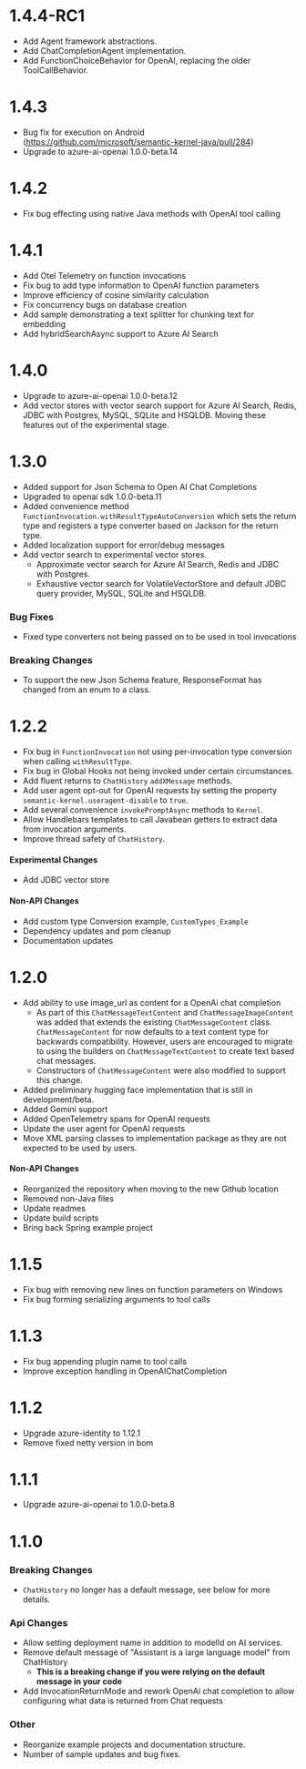 # 1.4.4-RC1

- Add Agent framework abstractions.
- Add ChatCompletionAgent implementation.
- Add FunctionChoiceBehavior for OpenAI, replacing the older ToolCallBehavior.

# 1.4.3

- Bug fix for execution on Android (https://github.com/microsoft/semantic-kernel-java/pull/284)
- Upgrade to azure-ai-openai 1.0.0-beta.14

# 1.4.2

- Fix bug effecting using native Java methods with OpenAI tool calling

# 1.4.1

- Add Otel Telemetry on function invocations
- Fix bug to add type information to OpenAI function parameters
- Improve efficiency of cosine similarity calculation
- Fix concurrency bugs on database creation
- Add sample demonstrating a text splitter for chunking text for embedding
- Add hybridSearchAsync support to Azure AI Search

# 1.4.0

- Upgrade to azure-ai-openai 1.0.0-beta.12
- Add vector stores with vector search support for Azure AI Search, Redis, JDBC with Postgres, MySQL, SQLite and HSQLDB. Moving these features out of the experimental stage.

# 1.3.0

- Added support for Json Schema to Open AI Chat Completions
- Upgraded to openai sdk 1.0.0-beta.11
- Added convenience method `FunctionInvocation.withResultTypeAutoConversion` which sets the return type and registers a
  type converter based on Jackson for the return type.
- Added localization support for error/debug messages
- Add vector search to experimental vector stores.
    - Approximate vector search for Azure AI Search, Redis and JDBC with Postgres.
    - Exhaustive vector search for VolatileVectorStore and default JDBC query provider, MySQL, SQLite and HSQLDB.

### Bug Fixes

- Fixed type converters not being passed on to be used in tool invocations

### Breaking Changes

- To support the new Json Schema feature, ResponseFormat has changed from an enum to a class.

# 1.2.2

- Fix bug in `FunctionInvocation` not using per-invocation type conversion when calling `withResultType`.
- Fix bug in Global Hooks not being invoked under certain circumstances.
- Add fluent returns to `ChatHistory` `addXMessage` methods.
- Add user agent opt-out for OpenAI requests by setting the property `semantic-kernel.useragent-disable` to `true`.
- Add several convenience `invokePromptAsync` methods to `Kernel`.
- Allow Handlebars templates to call Javabean getters to extract data from invocation arguments.
- Improve thread safety of `ChatHistory`.

#### Experimental Changes

- Add JDBC vector store

#### Non-API Changes

- Add custom type Conversion example, `CustomTypes_Example`
- Dependency updates and pom cleanup
- Documentation updates

# 1.2.0

- Add ability to use image_url as content for a OpenAi chat completion
    - As part of this `ChatMessageTextContent` and `ChatMessageImageContent` was added that extends the
      existing `ChatMessageContent` class. `ChatMessageContent` for now defaults to a text content type for backwards
      compatibility. However, users are encouraged to migrate to using the builders on `ChatMessageTextContent` to
      create text based chat messages.
    - Constructors of `ChatMessageContent` were also modified to support this change.
- Added preliminary hugging face implementation that is still in development/beta.
- Added Gemini support
- Added OpenTelemetry spans for OpenAI requests
- Update the user agent for OpenAI requests
- Move XML parsing classes to implementation package as they are not expected to be used by users.

#### Non-API Changes

- Reorganized the repository when moving to the new Github location
- Removed non-Java files
- Update readmes
- Update build scripts
- Bring back Spring example project

# 1.1.5

- Fix bug with removing new lines on function parameters on Windows
- Fix bug forming serializing arguments to tool calls

# 1.1.3

- Fix bug appending plugin name to tool calls
- Improve exception handling in OpenAIChatCompletion

# 1.1.2

- Upgrade azure-identity to 1.12.1
- Remove fixed netty version in bom

# 1.1.1

- Upgrade azure-ai-openai to 1.0.0-beta.8

# 1.1.0

### Breaking Changes

- `ChatHistory` no longer has a default message, see below for more details.

### Api Changes

- Allow setting deployment name in addition to modelId on AI services.
- Remove default message of "Assistant is a large language model" from ChatHistory
    - **This is a breaking change if you were relying on the default message in your code**
- Add InvocationReturnMode and rework OpenAi chat completion to allow configuring what data is returned from Chat
  requests

### Other

- Reorganize example projects and documentation structure.
- Number of sample updates and bug fixes.